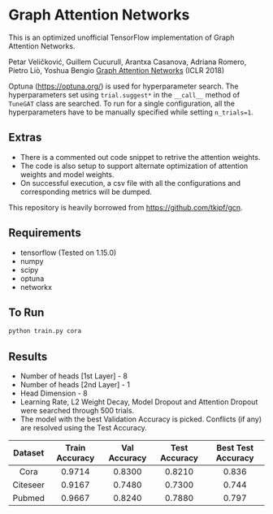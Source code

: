 # Graph Attention Networks

This is an optimized unofficial TensorFlow implementation of Graph Attention Networks. 

Petar Veličković, Guillem Cucurull, Arantxa Casanova, Adriana Romero, Pietro Liò, Yoshua Bengio [Graph Attention Networks](https://arxiv.org/abs/1710.10903) (ICLR 2018)

Optuna (https://optuna.org/) is used for hyperparameter search. The hyperparameters set using ```trial.suggest*``` in the ```__call__``` method of ```TuneGAT``` class are searched. To run for a single configuration, all the hyperparameters have to be manually specified while setting ```n_trials=1```. 

## Extras
* There is a commented out code snippet to retrive the attention weights. 
* The code is also setup to support alternate optimization of attention weights and model weights. 
* On successful execution, a csv file with all the configurations and corresponding metrics will be dumped.

This repository is heavily borrowed from https://github.com/tkipf/gcn. 
 
## Requirements
* tensorflow (Tested on 1.15.0)
* numpy
* scipy
* optuna
* networkx

## To Run
```bash
python train.py cora
```

## Results 
* Number of heads [1st Layer] - 8 
* Number of heads [2nd Layer] - 1 
* Head Dimension - 8 
* Learning Rate, L2 Weight Decay, Model Dropout and Attention Dropout were searched through 500 trials.
* The model with the best Validation Accuracy is picked. Conflicts (if any) are resolved using the Test Accuracy.

| Dataset  | Train Accuracy | Val Accuracy | Test Accuracy | Best Test Accuracy |
|:--------:|:--------------:|:------------:|:-------------:|:------------------:|
|   Cora   |    0.9714      |    0.8300    |    0.8210     |       0.836        |
| Citeseer |    0.9167      |    0.7480    |    0.7300     |       0.744        |
|  Pubmed  |    0.9667      |    0.8240    |    0.7880     |       0.797        |
